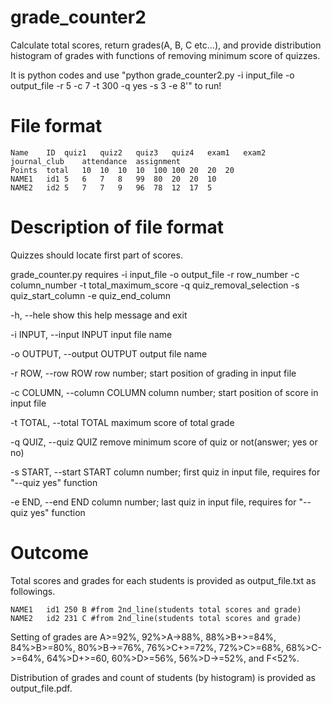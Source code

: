 # grade_counter2
Calculate total scores, return grades(A, B, C etc...), and provide distribution histogram of grades with functions of removing minimum score of quizzes.

It is python codes and use "python grade_counter2.py -i input_file -o output_file -r 5 -c 7 -t 300 -q yes -s 3 -e 8'" to run!

# File format 

	Name	ID	quiz1	quiz2	quiz3	quiz4	exam1	exam2	journal_club	attendance	assignment	
	Points	total	10	10	10	10	100	100	20	20	20	
	NAME1	id1	5	6	7	8	99	80	20	20	10	
	NAME2	id2	5	7	7	9	96	78	12	17	5	

# Description of file format
Quizzes should locate first part of scores. 

grade_counter.py requires -i input_file -o output_file -r row_number -c column_number -t total_maximum_score -q quiz_removal_selection <optional> -s quiz_start_column -e quiz_end_column 
 
 -h, --hele   show this help message and exit
 
 -i INPUT, --input INPUT    input file name
 
 -o OUTPUT, --output OUTPUT    output file name
 
 -r ROW, --row ROW     row number; start position of grading in input file
 
 -c COLUMN, --column COLUMN   column number; start position of score in input file
 
 -t TOTAL, --total TOTAL    maximum score of total grade
 
 -q QUIZ, --quiz QUIZ    remove minimum score of quiz or not(answer; yes or no)
 
 -s START, --start START    column number; first quiz in input file, requires for "--quiz yes" function
 
 -e END, --end END    column number; last quiz in input file, requires for "--quiz yes" function


# Outcome

Total scores and grades for each students is provided as output_file.txt as followings. 

	NAME1	id1 250	B #from 2nd_line(students total scores and grade)
	NAME2	id2 231	C #from 2nd_line(students total scores and grade)

Setting of grades are A>=92%, 92%>A->88%, 88%>B+>=84%, 84%>B>=80%, 80%>B->=76%, 76%>C+>=72%, 72%>C>=68%, 68%>C->=64%, 64%>D+>=60, 60%>D>=56%, 56%>D->=52%, and F<52%.

Distribution of grades and count of students (by histogram) is provided as output_file.pdf. 
